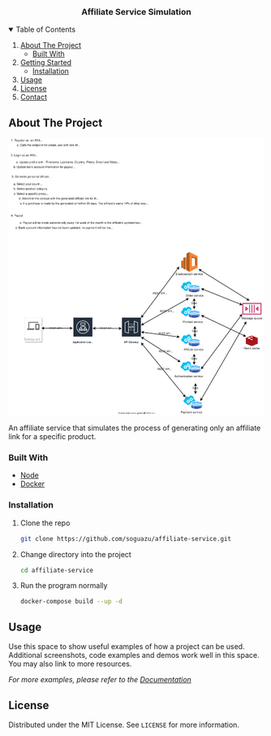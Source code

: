 <!-- PROJECT LOGO -->
<br />
<p align="center">
  <h3 align="center">Affiliate Service Simulation</h3>
</p>

<!-- TABLE OF CONTENTS -->
<details open="open">
  <summary>Table of Contents</summary>
  <ol>
    <li>
      <a href="#about-the-project">About The Project</a>
      <ul>
        <li><a href="#built-with">Built With</a></li>
      </ul>
    </li>
    <li>
      <a href="#getting-started">Getting Started</a>
      <ul>
        <li><a href="#installation">Installation</a></li>
      </ul>
    </li>
    <li><a href="#usage">Usage</a></li>
    <li><a href="#license">License</a></li>
    <li><a href="#contact">Contact</a></li>
  </ol>
</details>

<!-- ABOUT THE PROJECT -->

## About The Project

![image info](./process-workflow.svg)

An affiliate service that simulates the process of generating only an affiliate
link for a specific product.

### Built With

- [Node](hhttps://nodejs.org/en/)
- [Docker](https://docs.docker.com/get-docker/)

### Installation

1. Clone the repo

   ```sh
   git clone https://github.com/soguazu/affiliate-service.git
   ```

2. Change directory into the project

   ```sh
   cd affiliate-service
   ```

3. Run the program normally

   ```sh
   docker-compose build --up -d
   ```

<!-- USAGE EXAMPLES -->

## Usage

Use this space to show useful examples of how a project can be used. Additional
screenshots, code examples and demos work well in this space. You may also link
to more resources.

_For more examples, please refer to the
[Documentation](http://localhost:3000/api/docs/)_

<!-- LICENSE -->

## License

Distributed under the MIT License. See `LICENSE` for more information.

